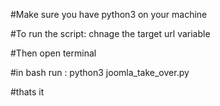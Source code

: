 #Make sure you have python3 on your machine 

#To run the script: chnage the target url variable

#Then open terminal

#in bash run : python3 joomla_take_over.py

#thats it 
